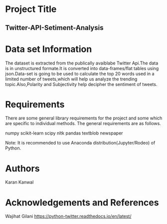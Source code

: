 # Project Title
## Twitter-API-Setiment-Analysis



# Data set Information
The dataset is extracted from the publically avaiblabe Twitter Api.The data is in unstructured formate.It is converted into data-frames/flat tables using json.Data-set is going to be used to calculate the top 20 words used in a limited number of tweets,which will help us analyze the trending topic.Also,Polarity and Subjectivity help decipher the sentiment of tweets.

# Requirements
There are some general library requirements for the project and some which are specific to individual methods. The general requirements are as follows.

numpy
scikit-learn
scipy
nltk
pandas
textblob
newspaper

Note: It is recommended to use Anaconda distribution(Jupyter/Rodeo) of Python. 

# Authors
Karan Kanwal

# Acknowledgements and References
Wajihat Gilani
https://python-twitter.readthedocs.io/en/latest/
